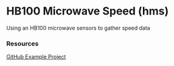 # HB100 Microwave Speed (hms)
Using an HB100 microwave sensors to gather speed data

### Resources
[GitHub Example Project](https://github.com/3zuli/HB100_test)
